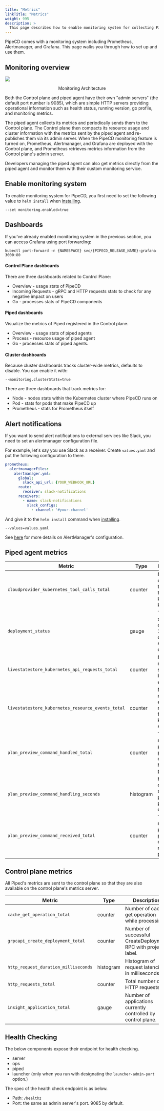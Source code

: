 ```yaml
---
title: "Metrics"
linkTitle: "Metrics"
weight: 995
description: >
  This page describes how to enable monitoring system for collecting PipeCD' metrics.
---
```


PipeCD comes with a monitoring system including Prometheus, Alertmanager, and Grafana.
This page walks you through how to set up and use them.

## Monitoring overview

![](/images/metrics-architecture.png)
<p style="text-align: center;">
Monitoring Architecture
</p>

Both the Control plane and piped agent have their own "admin servers" (the default port number is 9085), which are simple HTTP servers providing operational information such as health status, running version, go profile, and monitoring metrics.

The piped agent collects its metrics and periodically sends them to the Control plane. The Control plane then compacts its resource usage and cluster information with the metrics sent by the piped agent and re-publishes them via its admin server. When the PipeCD monitoring feature is turned on, Prometheus, Alertmanager, and Grafana are deployed with the Control plane, and Prometheus retrieves metrics information from the Control plane's admin server.

Developers managing the piped agent can also get metrics directly from the piped agent and monitor them with their custom monitoring service.

## Enable monitoring system
To enable monitoring system for PipeCD, you first need to set the following value to `helm install` when [installing](../../../installation/install-controlplane/#2-preparing-control-plane-configuration-file-and-installing).

```
--set monitoring.enabled=true
```

## Dashboards
If you've already enabled monitoring system in the previous section, you can access Grafana using port forwarding:

```
kubectl port-forward -n {NAMESPACE} svc/{PIPECD_RELEASE_NAME}-grafana 3000:80
```

#### Control Plane dashboards
There are three dashboards related to Control Plane:
- Overview - usage stats of PipeCD
- Incoming Requests - gRPC and HTTP requests stats to check for any negative impact on users
- Go - processes stats of PipeCD components

#### Piped dashboards
Visualize the metrics of Piped registered in the Control plane.
- Overview - usage stats of piped agents
- Process - resource usage of piped agent
- Go - processes stats of piped agents.

#### Cluster dashboards
Because cluster dashboards tracks cluster-wide metrics, defaults to disable. You can enable it with:

```
--monitoring.clusterStats=true
```

There are three dashboards that track metrics for:
- Node - nodes stats within the Kubernetes cluster where PipeCD runs on
- Pod - stats for pods that make PipeCD up
- Prometheus - stats for Prometheus itself

## Alert notifications
If you want to send alert notifications to external services like Slack, you need to set an alertmanager configuration file.

For example, let's say you use Slack as a receiver. Create `values.yaml` and put the following configuration to there.

```yaml
prometheus:
  alertmanagerFiles:
    alertmanager.yml:
      global:
        slack_api_url: {YOUR_WEBHOOK_URL}
      route:
        receiver: slack-notifications
      receivers:
        - name: slack-notifications
          slack_configs:
            - channel: '#your-channel'
```

And give it to the `helm install` command when [installing](../../../installation/install-controlplane/#2-preparing-control-plane-configuration-file-and-installing).

```
--values=values.yaml
```

See [here](https://prometheus.io/docs/alerting/latest/configuration/) for more details on AlertManager's configuration.

## Piped agent metrics

| Metric | Type | Description |
| --- | --- | --- |
| `cloudprovider_kubernetes_tool_calls_total` | counter | Number of calls made to run the tool like kubectl, kustomize. |
| `deployment_status` | gauge | The current status of deployment. 1 for current status, 0 for others. |
| `livestatestore_kubernetes_api_requests_total` | counter | Number of requests sent to kubernetes api server. |
| `livestatestore_kubernetes_resource_events_total` | counter | Number of resource events received from kubernetes server. |
| `plan_preview_command_handled_total` | counter | Total number of plan-preview commands handled at piped. |
| `plan_preview_command_handling_seconds` | histogram | Histogram of handling seconds of plan-preview commands. |
| `plan_preview_command_received_total` | counter | Total number of plan-preview commands received at piped. |

## Control plane metrics

All Piped's metrics are sent to the control plane so that they are also available on the control plane's metrics server.

| Metric | Type | Description |
| --- | --- | --- |
| `cache_get_operation_total` | counter | Number of cache get operation while processing. |
| `grpcapi_create_deployment_total` | counter | Number of successful CreateDeployment RPC with project label. |
| `http_request_duration_milliseconds` | histogram | Histogram of request latencies in milliseconds. |
| `http_requests_total` | counter | Total number of HTTP requests. |
| `insight_application_total` | gauge | Number of applications currently controlled by control plane. |

## Health Checking

The below components expose their endpoint for health checking.
- server
- ops
- piped
- launcher (only when you run with designating the `launcher-admin-port` option.)

The spec of the health check endpoint is as below.
- Path: `/healthz`
- Port: the same as admin server's port. 9085 by default.

